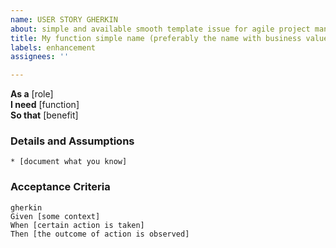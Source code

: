 ```yaml
---
name: USER STORY GHERKIN
about: simple and available smooth template issue for agile project management
title: My function simple name (preferably the name with business value)
labels: enhancement
assignees: ''

---
```


**As a** [role]  
**I need** [function]  
**So that** [benefit]  
      
### Details and Assumptions
    * [document what you know]      
### Acceptance Criteria     
    gherkin 
    Given [some context]
    When [certain action is taken]
    Then [the outcome of action is observed]

